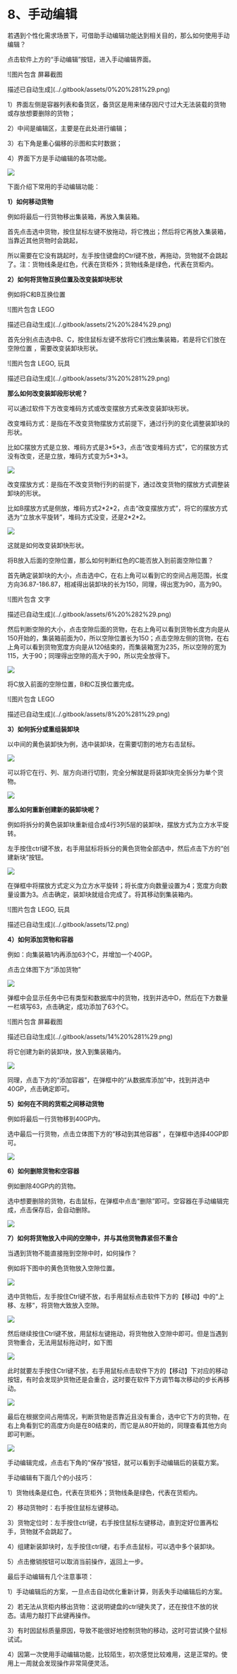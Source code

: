 # 8、手动编辑

若遇到个性化需求场景下，可借助手动编辑功能达到相关目的，那么如何使用手动编辑？

点击软件上方的“手动编辑”按钮，进入手动编辑界面。

![&#x56FE;&#x7247;&#x5305;&#x542B; &#x5C4F;&#x5E55;&#x622A;&#x56FE;

&#x63CF;&#x8FF0;&#x5DF2;&#x81EA;&#x52A8;&#x751F;&#x6210;](../.gitbook/assets/0%20%281%29.png)

1）界面左侧是容器列表和备货区，备货区是用来储存因尺寸过大无法装载的货物或存放想要删除的货物；

2）中间是编辑区，主要是在此处进行编辑；

3）右下角是重心偏移的示图和实时数据；

4）界面下方是手动编辑的各项功能。

![](../.gitbook/assets/49.png)

下面介绍下常用的手动编辑功能：

**1）如何移动货物**

例如将最后一行货物移出集装箱，再放入集装箱。

首先点击选中货物，按住鼠标左键不放拖动，将它拽出；然后将它再放入集装箱，当靠近其他货物时会跳起，

所以需要在它没有跳起时，左手按住键盘的Ctrl键不放，再拖动，货物就不会跳起了。注：货物线条是红色，代表在货柜外；货物线条是绿色，代表在货柜内。

**2）如何将货物互换位置及改变装卸块形状**

例如将C和B互换位置

![&#x56FE;&#x7247;&#x5305;&#x542B; LEGO

&#x63CF;&#x8FF0;&#x5DF2;&#x81EA;&#x52A8;&#x751F;&#x6210;](../.gitbook/assets/2%20%284%29.png)

首先分别点击选中B、C，按住鼠标左键不放将它们拽出集装箱，若是将它们放在空隙位置 ，需要改变装卸块形状。

![&#x56FE;&#x7247;&#x5305;&#x542B; LEGO, &#x73A9;&#x5177;

&#x63CF;&#x8FF0;&#x5DF2;&#x81EA;&#x52A8;&#x751F;&#x6210;](../.gitbook/assets/3%20%281%29.png)

**那么如何改变装卸段形状呢？**

可以通过软件下方改变堆码方式或改变摆放方式来改变装卸块形状。

改变堆码方式：是指在不改变货物摆放方式前提下，通过行列的变化调整装卸块的形状。

比如C摆放方式是立放、堆码方式是3\*5\*3，点击“改变堆码方式”，它的摆放方式没有改变，还是立放，堆码方式变为5\*3\*3。

![](../.gitbook/assets/4.png)

改变摆放方式：是指在不改变货物行列的前提下，通过改变货物的摆放方式调整装卸块的形状。

比如B摆放方式是侧放，堆码方式2\*2\*2，点击“改变摆放方式”，将它的摆放方式选为“立放水平旋转”，堆码方式没变，还是2\*2\*2。

![](../.gitbook/assets/5%20%282%29.png)

这就是如何改变装卸快形状。

将B放入后面的空隙位置，那么如何判断红色的C能否放入到前面空隙位置？

首先确定装卸块的大小，点击选中C，在右上角可以看到它的空间占用范围，长度方向36.87-186.87，相减得出装卸块的长为150，同理，得出宽为90，高为90。

![&#x56FE;&#x7247;&#x5305;&#x542B; &#x6587;&#x5B57;

&#x63CF;&#x8FF0;&#x5DF2;&#x81EA;&#x52A8;&#x751F;&#x6210;](../.gitbook/assets/6%20%282%29.png)

然后判断空隙的大小，点击空隙后面的货物，在右上角可以看到货物长度方向是从150开始的，集装箱前面为0，所以空隙位置长为150；点击空隙左侧的货物，在右上角可以看到货物宽度方向是从120结束的，而集装箱宽为235，所以空隙的宽为115，大于90；同理得出空隙的高大于90，所以完全放得下。

![](../.gitbook/assets/7.png)

将C放入前面的空隙位置，B和C互换位置完成。

![&#x56FE;&#x7247;&#x5305;&#x542B; LEGO

&#x63CF;&#x8FF0;&#x5DF2;&#x81EA;&#x52A8;&#x751F;&#x6210;](../.gitbook/assets/8%20%281%29.png)

**3）如何拆分或重组装卸块**

以中间的黄色装卸快为例，选中装卸块，在需要切割的地方右击鼠标。

![](../.gitbook/assets/9%20%281%29.png)

可以将它在行、列、层方向进行切割，完全分解就是将装卸块完全拆分为单个货物。

![](../.gitbook/assets/10%20%281%29.png)

**那么如何重新创建新的装卸块呢？**

例如将拆分的黄色装卸块重新组合成4行3列5层的装卸块，摆放方式为立方水平旋转。

左手按住ctrl键不放，右手用鼠标将拆分的黄色货物全部选中，然后点击下方的“创建新块”按钮。

![](../.gitbook/assets/11.png)

在弹框中将摆放方式定义为立方水平旋转；将长度方向数量设置为4；宽度方向数量设置为3。点击确定，装卸块就组合完成了。将其移动到集装箱内。

![&#x56FE;&#x7247;&#x5305;&#x542B; LEGO, &#x73A9;&#x5177;

&#x63CF;&#x8FF0;&#x5DF2;&#x81EA;&#x52A8;&#x751F;&#x6210;](../.gitbook/assets/12.png)

**4）如何添加货物和容器**

例如：向集装箱1内再添加63个C，并增加一个40GP。

点击立体图下方“添加货物”

![](../.gitbook/assets/13%20%281%29.png)

弹框中会显示任务中已有类型和数据库中的货物，找到并选中D，然后在下方数量一栏填写63，点击确定，成功添加了63个C。

![&#x56FE;&#x7247;&#x5305;&#x542B; &#x5C4F;&#x5E55;&#x622A;&#x56FE;

&#x63CF;&#x8FF0;&#x5DF2;&#x81EA;&#x52A8;&#x751F;&#x6210;](../.gitbook/assets/14%20%281%29.png)

将它创建为新的装卸块，放入到集装箱内。

![](../.gitbook/assets/15.png)

同理，点击下方的“添加容器”，在弹框中的“从数据库添加”中，找到并选中40GP，点击确定即可。

**5）如何在不同的货柜之间移动货物**

例如将最后一行货物移到40GP内。

选中最后一行货物，点击立体图下方的“移动到其他容器” ，在弹框中选择40GP即可。

![](../.gitbook/assets/16.png)

**6）如何删除货物和空容器**

例如删除40GP内的货物。

选中想要删除的货物，右击鼠标，在弹框中点击“删除”即可。空容器在手动编辑完成，点击保存后，会自动删除。

![](../.gitbook/assets/17.png)

**7）如何将货物放入中间的空隙中，并与其他货物靠紧但不重合**

当遇到货物不能直接拖到空隙中时，如何操作？

例如将下图中的黄色货物放入空隙位置。

![](../.gitbook/assets/18.png)

选中货物后，左手按住Ctrl键不放，右手用鼠标点击软件下方的【移动】中的“上移、左移”，将货物大致放入空隙。

![](../.gitbook/assets/19.png)

然后继续按住Ctrl键不放，用鼠标左键拖动，将货物放入空隙中即可。但是当遇到货物重合，无法用鼠标拖动时，如下图

![](../.gitbook/assets/20.png)

此时就要左手按住Ctrl键不放，右手用鼠标点击软件下方的【移动】下对应的移动按钮，有时会发现护货物还是会重合，这时要在软件下方调节每次移动的步长再移动。

![](../.gitbook/assets/21.png)

最后在根据空间占用情况，判断货物是否靠近且没有重合，选中它下方的货物，在右上角看到它的高度方向是在80结束的，而它是从80开始的，同理查看其他方向即可判断。

![](../.gitbook/assets/22.png)

手动编辑完成，点击右下角的“保存”按钮，就可以看到手动编辑后的装载方案。

手动编辑有下面几个的小技巧：

1）货物线条是红色，代表在货柜外；货物线条是绿色，代表在货柜内。

2）移动货物时：右手按住鼠标左键移动。

3）货物定位时：左手按住ctrl键，右手按住鼠标左键移动，直到定好位置再松手，货物就不会跳起了。

4）组建新装卸块时，左手按住ctrl键，右手点击鼠标，可以选中多个装卸块。

5）点击撤销按钮可以取消当前操作，返回上一步。

最后手动编辑有几个注意事项：

1）手动编辑后的方案，一旦点击自动优化重新计算，则丢失手动编辑后的方案。

2）若无法从货柜内移出货物：这说明键盘的ctrl键失灵了，还在按住不放的状态。请用力敲打下此键再操作。

3）有时因鼠标质量原因，导致不能很好地控制货物的移动，这时可尝试换个鼠标试试。

4）因第一次使用手动编辑功能，比较陌生，初次感觉比较难用，这是正常的。使用上一周就会发现操作非常简便灵活。

